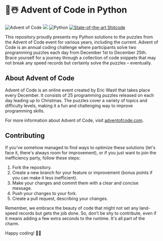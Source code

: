 # 🎄☃️ Advent of Code in Python

![Advent of Code](https://img.shields.io/badge/Advent%20of%20Code-2015%20to%202024-brightgreen) 
![](https://img.shields.io/badge/stars%20⭐-69-yellow)
![Python](https://img.shields.io/badge/Python-3.12-blue)
[![State-of-the-art Shitcode](https://img.shields.io/static/v1?label=State-of-the-art&message=Shitcode&color=7B5804)](https://github.com/trekhleb/state-of-the-art-shitcode)

This repository proudly presents my Python solutions to the puzzles from the Advent of Code event for various years, including the current. Advent of Code is an annual coding challenge where participants solve two programming puzzles each day from December 1st to December 25th. Brace yourself for a journey through a collection of code snippets that may not break any speed records but certainly solve the puzzles – eventually.

## About Advent of Code

Advent of Code is an online event created by Eric Wastl that takes place every December. It consists of 25 programming puzzles released on each day leading up to Christmas. The puzzles cover a variety of topics and difficulty levels, making it a fun and challenging way to improve programming skills.

For more information about Advent of Code, visit [adventofcode.com](https://adventofcode.com/).

## Contributing

If you've somehow managed to find ways to optimize these solutions (let's face it, there's always room for improvement), or if you just want to join the inefficiency party, follow these steps:

1. Fork the repository.
2. Create a new branch for your feature or improvement (bonus points if you can make it less inefficient).
3. Make your changes and commit them with a clear and concise message.
4. Push your changes to your fork.
5. Create a pull request, describing your changes.

Remember, we embrace the beauty of code that might not set any land-speed records but gets the job done. So, don't be shy to contribute, even if it means adding a few extra seconds to the runtime. It's all part of the charm.

Happy coding! 🎄✨
